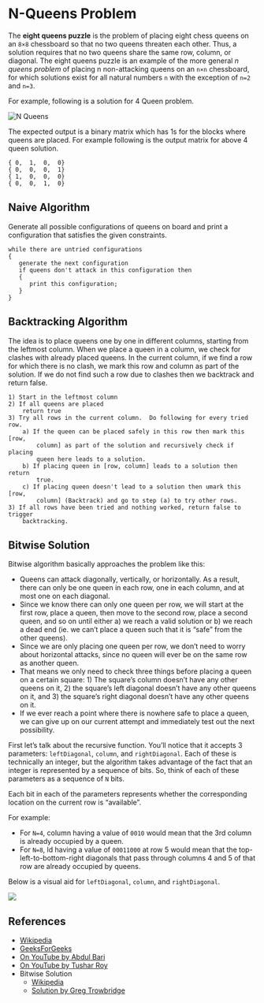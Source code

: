 N-Queens Problem
================

The **eight queens puzzle** is the problem of placing eight chess queens on an `8×8` chessboard so that no two queens threaten each other. Thus, a solution requires that no two queens share the same row, column, or diagonal. The eight queens puzzle is an example of the more general *n queens problem* of placing n non-attacking queens on an `n×n` chessboard, for which solutions exist for all natural numbers `n` with the exception of `n=2` and `n=3`.

For example, following is a solution for 4 Queen problem.

![N Queens](https://cdncontribute.geeksforgeeks.org/wp-content/uploads/N_Queen_Problem.jpg)

The expected output is a binary matrix which has 1s for the blocks where queens are placed. For example following is the output matrix for above 4 queen solution.

    { 0,  1,  0,  0}
    { 0,  0,  0,  1}
    { 1,  0,  0,  0}
    { 0,  0,  1,  0}

Naive Algorithm
---------------

Generate all possible configurations of queens on board and print a configuration that satisfies the given constraints.

    while there are untried configurations
    {
       generate the next configuration
       if queens don't attack in this configuration then
       {
          print this configuration;
       }
    }

Backtracking Algorithm
----------------------

The idea is to place queens one by one in different columns, starting from the leftmost column. When we place a queen in a column, we check for clashes with already placed queens. In the current column, if we find a row for which there is no clash, we mark this row and column as part of the solution. If we do not find such a row due to clashes then we backtrack and return false.

    1) Start in the leftmost column
    2) If all queens are placed
        return true
    3) Try all rows in the current column.  Do following for every tried row.
        a) If the queen can be placed safely in this row then mark this [row,
            column] as part of the solution and recursively check if placing
            queen here leads to a solution.
        b) If placing queen in [row, column] leads to a solution then return
            true.
        c) If placing queen doesn't lead to a solution then umark this [row,
            column] (Backtrack) and go to step (a) to try other rows.
    3) If all rows have been tried and nothing worked, return false to trigger
        backtracking.

Bitwise Solution
----------------

Bitwise algorithm basically approaches the problem like this:

-   Queens can attack diagonally, vertically, or horizontally. As a result, there can only be one queen in each row, one in each column, and at most one on each diagonal.
-   Since we know there can only one queen per row, we will start at the first row, place a queen, then move to the second row, place a second queen, and so on until either a) we reach a valid solution or b) we reach a dead end (ie. we can’t place a queen such that it is “safe” from the other queens).
-   Since we are only placing one queen per row, we don’t need to worry about horizontal attacks, since no queen will ever be on the same row as another queen.
-   That means we only need to check three things before placing a queen on a certain square: 1) The square’s column doesn’t have any other queens on it, 2) the square’s left diagonal doesn’t have any other queens on it, and 3) the square’s right diagonal doesn’t have any other queens on it.
-   If we ever reach a point where there is nowhere safe to place a queen, we can give up on our current attempt and immediately test out the next possibility.

First let’s talk about the recursive function. You’ll notice that it accepts 3 parameters: `leftDiagonal`, `column`, and `rightDiagonal`. Each of these is technically an integer, but the algorithm takes advantage of the fact that an integer is represented by a sequence of bits. So, think of each of these parameters as a sequence of `N` bits.

Each bit in each of the parameters represents whether the corresponding location on the current row is “available”.

For example:

-   For `N=4`, column having a value of `0010` would mean that the 3rd column is already occupied by a queen.
-   For `N=8`, ld having a value of `00011000` at row 5 would mean that the top-left-to-bottom-right diagonals that pass through columns 4 and 5 of that row are already occupied by queens.

Below is a visual aid for `leftDiagonal`, `column`, and `rightDiagonal`.

![](http://gregtrowbridge.com/content/images/2014/Jul/Screenshot-from-2014-06-17-19-46-20.png)

References
----------

-   [Wikipedia](https://en.wikipedia.org/wiki/Eight_queens_puzzle)
-   [GeeksForGeeks](https://www.geeksforgeeks.org/backtracking-set-3-n-queen-problem/)
-   [On YouTube by Abdul Bari](https://www.youtube.com/watch?v=xFv_Hl4B83A&list=PLLXdhg_r2hKA7DPDsunoDZ-Z769jWn4R8)
-   [On YouTube by Tushar Roy](https://www.youtube.com/watch?v=xouin83ebxE&list=PLLXdhg_r2hKA7DPDsunoDZ-Z769jWn4R8)
-   Bitwise Solution
    -   [Wikipedia](https://en.wikipedia.org/wiki/Eight_queens_puzzle)
    -   [Solution by Greg Trowbridge](http://gregtrowbridge.com/a-bitwise-solution-to-the-n-queens-problem-in-javascript/)
